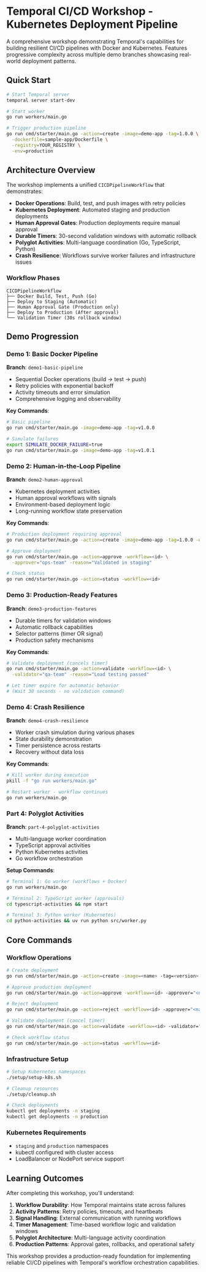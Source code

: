 # Temporal CI/CD Workshop - Kubernetes Deployment Pipeline

A comprehensive workshop demonstrating Temporal's capabilities for building resilient CI/CD pipelines with Docker and Kubernetes. Features progressive complexity across multiple demo branches showcasing real-world deployment patterns.

## Quick Start

```bash
# Start Temporal server
temporal server start-dev

# Start worker
go run workers/main.go

# Trigger production pipeline
go run cmd/starter/main.go -action=create -image=demo-app -tag=1.0.0 \
  -dockerfile=sample-app/Dockerfile \
  -registry=YOUR_REGISTRY \
  -env=production
```

## Architecture Overview

The workshop implements a unified `CICDPipelineWorkflow` that demonstrates:

- **Docker Operations**: Build, test, and push images with retry policies
- **Kubernetes Deployment**: Automated staging and production deployments  
- **Human Approval Gates**: Production deployments require manual approval
- **Durable Timers**: 30-second validation windows with automatic rollback
- **Polyglot Activities**: Multi-language coordination (Go, TypeScript, Python)
- **Crash Resilience**: Workflows survive worker failures and infrastructure issues

### Workflow Phases

```
CICDPipelineWorkflow
├── Docker Build, Test, Push (Go)
├── Deploy to Staging (Automatic)
├── Human Approval Gate (Production only)
├── Deploy to Production (After approval)
└── Validation Timer (30s rollback window)
```

## Demo Progression

### Demo 1: Basic Docker Pipeline
**Branch**: `demo1-basic-pipeline`

- Sequential Docker operations (build → test → push)
- Retry policies with exponential backoff
- Activity timeouts and error simulation
- Comprehensive logging and observability

**Key Commands**:
```bash
# Basic pipeline
go run cmd/starter/main.go -image=demo-app -tag=v1.0.0

# Simulate failures
export SIMULATE_DOCKER_FAILURE=true
go run cmd/starter/main.go -image=demo-app -tag=v1.0.1
```

### Demo 2: Human-in-the-Loop Pipeline
**Branch**: `demo2-human-approval`

- Kubernetes deployment activities
- Human approval workflows with signals
- Environment-based deployment logic
- Long-running workflow state preservation

**Key Commands**:
```bash
# Production deployment requiring approval
go run cmd/starter/main.go -action=create -image=demo-app -tag=1.0.0 -env=production

# Approve deployment
go run cmd/starter/main.go -action=approve -workflow=<id> \
  -approver="ops-team" -reason="Validated in staging"

# Check status
go run cmd/starter/main.go -action=status -workflow=<id>
```

### Demo 3: Production-Ready Features
**Branch**: `demo3-production-features`

- Durable timers for validation windows
- Automatic rollback capabilities
- Selector patterns (timer OR signal)
- Production safety mechanisms

**Key Commands**:
```bash
# Validate deployment (cancels timer)
go run cmd/starter/main.go -action=validate -workflow=<id> \
  -validator="qa-team" -reason="Load testing passed"

# Let timer expire for automatic behavior
# (Wait 30 seconds - no validation command)
```

### Demo 4: Crash Resilience
**Branch**: `demo4-crash-resilience`

- Worker crash simulation during various phases
- State durability demonstration
- Timer persistence across restarts
- Recovery without data loss

**Key Commands**:
```bash
# Kill worker during execution
pkill -f "go run workers/main.go"

# Restart worker - workflow continues
go run workers/main.go
```

### Part 4: Polyglot Activities
**Branch**: `part-4-polyglot-activities`

- Multi-language worker coordination
- TypeScript approval activities
- Python Kubernetes activities
- Go workflow orchestration

**Setup Commands**:
```bash
# Terminal 1: Go worker (workflows + Docker)
go run workers/main.go

# Terminal 2: TypeScript worker (approvals)
cd typescript-activities && npm start

# Terminal 3: Python worker (Kubernetes)
cd python-activities && uv run python src/worker.py
```

## Core Commands

### Workflow Operations
```bash
# Create deployment
go run cmd/starter/main.go -action=create -image=<name> -tag=<version> -env=<staging|production>

# Approve production deployment
go run cmd/starter/main.go -action=approve -workflow=<id> -approver="<name>" -reason="<reason>"

# Reject deployment
go run cmd/starter/main.go -action=reject -workflow=<id> -approver="<name>" -reason="<reason>"

# Validate deployment (cancel timer)
go run cmd/starter/main.go -action=validate -workflow=<id> -validator="<name>" -reason="<reason>"

# Check workflow status
go run cmd/starter/main.go -action=status -workflow=<id>
```

### Infrastructure Setup
```bash
# Setup Kubernetes namespaces
./setup/setup-k8s.sh

# Cleanup resources
./setup/cleanup.sh

# Check deployments
kubectl get deployments -n staging
kubectl get deployments -n production
```

### Kubernetes Requirements
- `staging` and `production` namespaces
- kubectl configured with cluster access
- LoadBalancer or NodePort service support

## Learning Outcomes

After completing this workshop, you'll understand:

1. **Workflow Durability**: How Temporal maintains state across failures
2. **Activity Patterns**: Retry policies, timeouts, and heartbeats
3. **Signal Handling**: External communication with running workflows
4. **Timer Management**: Time-based workflow logic and validation windows
5. **Polyglot Architecture**: Multi-language activity coordination
6. **Production Patterns**: Approval gates, rollbacks, and operational safety

This workshop provides a production-ready foundation for implementing reliable CI/CD pipelines with Temporal's workflow orchestration capabilities.